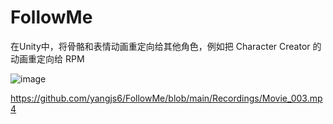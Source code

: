 # FollowMe
在Unity中，将骨骼和表情动画重定向给其他角色，例如把 Character Creator 的动画重定向给 RPM

![image](https://user-images.githubusercontent.com/16881218/236797468-cddf1203-8345-47f0-b730-3c7ef0aac32b.png)


https://github.com/yangjs6/FollowMe/blob/main/Recordings/Movie_003.mp4
